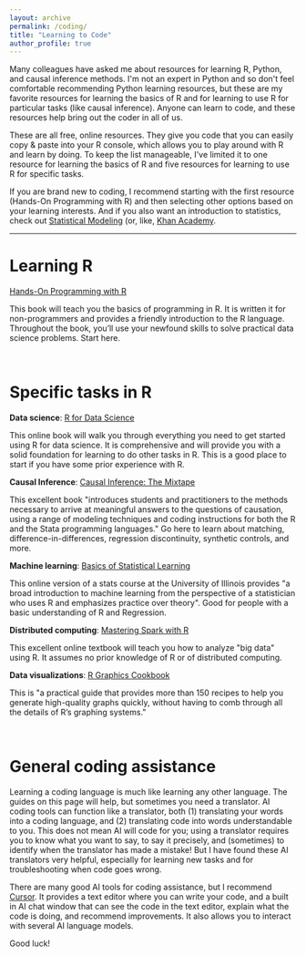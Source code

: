 ```yaml
---
layout: archive
permalink: /coding/
title: "Learning to Code"
author_profile: true
---
```


Many colleagues have asked me about resources for learning R, Python, and causal inference methods. I'm not an expert in Python and so don't feel comfortable recommending Python learning resources, but these are my favorite resources for learning the basics of R and for learning to use R for particular tasks (like causal inference). Anyone can learn to code, and these resources help bring out the coder in all of us.

These are all free, online resources. They give you code that you can easily copy & paste into your R console, which allows you to play around with R and learn by doing. To keep the list manageable, I've limited it to one resource for learning the basics of R and five resources for learning to use R for specific tasks.

If you are brand new to coding, I recommend starting with the first resource (Hands-On Programming with R) and then selecting other options based on your learning interests. And if you also want an introduction to statistics, check out [Statistical Modeling](https://dtkaplan.github.io/SM2-bookdown/) (or, like, [Khan Academy](https://www.khanacademy.org/math/statistics-probability).

********
# Learning R

[Hands-On Programming with R](https://rstudio-education.github.io/hopr/)

This book will teach you the basics of programming in R. It is written it for non-programmers and provides a friendly introduction to the R language. Throughout the book, you’ll use your newfound skills to solve practical data science problems. Start here.

&nbsp;

# Specific tasks in R

**Data science**: [R for Data Science](https://r4ds.hadley.nz)

This online book will walk you through everything you need to get started using R for data science. It is comprehensive and will provide you with a solid foundation for learning to do other tasks in R. This is a good place to start if you have some prior experience with R.


**Causal Inference**: [Causal Inference: The Mixtape](https://mixtape.scunning.com/) 

This excellent book "introduces students and practitioners to the methods necessary to arrive at meaningful answers to the questions of causation, using a range of modeling techniques and coding instructions for both the R and the Stata programming languages."  Go here to learn about matching, difference-in-differences, regression discontinuity, synthetic controls, and more.


**Machine learning**: [Basics of Statistical Learning](https://statisticallearning.org/index.html)

This online version of a stats course at the University of Illinois provides "a broad introduction to machine learning from the perspective of a statistician who uses R and emphasizes practice over theory". Good for people with a basic understanding of R and Regression.


**Distributed computing**: [Mastering Spark with R](https://therinspark.com/intro.html)

This excellent online textbook will teach you how to analyze "big data" using R.  It assumes no prior knowledge of R or of distributed computing.


**Data visualizations**: [R Graphics Cookbook](https://r-graphics.org/)

This is "a practical guide that provides more than 150 recipes to help you generate high-quality graphs quickly, without having to comb through all the details of R’s graphing systems."

&nbsp;

# General coding assistance

Learning a coding language is much like learning any other language. The guides on this page will help, but sometimes you need a translator. AI coding tools can function like a translator, both (1) translating your words into a coding language, and (2) translating code into words understandable to you. This does not mean AI will code for you; using a translator requires you to know what you want to say, to say it precisely, and (sometimes) to identify when the translator has made a mistake!  But I have found these AI translators very helpful, especially for learning new tasks and for troubleshooting when code goes wrong.

There are many good AI tools for coding assistance, but I recommend [Cursor](https://www.cursor.com/en). It provides a text editor where you can write your code, and a built in AI chat window that can see the code in the text editor, explain what the code is doing, and recommend improvements. It also allows you to interact with several AI language models.

Good luck!

<!--

**Basic Statistics**: [Statistical Modeling](https://dtkaplan.github.io/SM2-bookdown/)

The purpose of this book is to provide an introduction to statistics that gives readers a sufficient mastery of statistical concepts, methods, and computations to apply them to authentic systems. By “authentic,” I mean the sort of multivariable systems often encountered when working in the natural or social sciences, commerce, government, law, or any of the many contexts in which data are collected with an eye to understanding how things work or to making predictions about what will happen.

**Applied Statistics**: [Applied Statistics with R](https://book.stat420.org/)

This book serves as an introduction to statistics in R and an introduction to the R programming language. It was designed for use with STAT 420, Methods of Applied Statistics, at the University of Illinois Urbana-Champaign. It is a good place to start if you have some prior experience with statitsics.

**Web applications**: [Mastering Shiny](https://mastering-shiny.org/)

"This book is designed to take you from knowing nothing about Shiny to being an expert developer who can write large complex apps that are still maintainable and performant. You’ll gain a deep understanding of the reactive programming model that underlies Shiny, as well as building a tool box of useful techniques to solve common app challenges."

**Causal inference**: [Causal Inference for The Brave and True](https://matheusfacure.github.io/python-causality-handbook/landing-page.html)

This book describes itself as "A light-hearted yet rigorous approach to learning impact estimation and sensitivity analysis. Everything in Python and with as many memes as I could find."  I fully endorse that description. It is somewhat similar to the Causal Inference Mixtape, but with two major differences: (1) the coding examples are in Python, and (2) it's second part also goes into some predictive modeling and machine learning applications.
-->

<!--
Dave Dalpiaz website (and not already here): https://daviddalpiaz.org/
- [Atomic R](https://book.stat385.org/)
- [R Coding Basics](https://www.gastonsanchez.com/R-coding-basics/)
- [Deep R Programming](https://deepr.gagolewski.com/)
- [R Packages](https://r-pkgs.org/)
- [R Markdown](https://bookdown.org/yihui/rmarkdown/)
- [Github](https://happygitwithr.com/)
- [Stat 545, Data Wrangling](https://stat545.com/)
- [Efficient R Programming](https://csgillespie.github.io/efficientR/)
- [What they forgot to teach you about R](https://rstats.wtf/)
- [The R Inferno](https://www.burns-stat.com/documents/books/the-r-inferno/)
- [The R Manuals](https://rstudio.github.io/r-manuals/)
- [Posit Cheatsheets](https://posit.co/resources/cheatsheets/)

Causal inference and Econometrics
- [Program Evaluation for Public Service](https://evalsp23.classes.andrewheiss.com/
- [Scott Cunningham (Causal Inference Mixtape guy) Substack](https://causalinf.substack.com/)

https://cares.gse.harvard.edu/
- [Designing Monte Carlo Simulations in R](https://jepusto.github.io/Designing-Simulations-in-R/)
- [Matching Guide](https://cares-blog.gse.harvard.edu/post/matching-guide-pt-1/)

- SPARK with R and Python
https://therinspark.com/intro.html
	- CERN example: https://db-blog.web.cern.ch/blog/luca-canali/2017-08-apache-spark-and-cern-open-data-example
	- Big data in R paper: https://www.econstor.eu/handle/10419/214153
https://www.reddit.com/r/dataengineering/comments/1cmmuux/best_way_to_learn_apache_spark_in_2024/
- https://github.com/DataTalksClub/data-engineering-zoomcamp/tree/main/05-batch
https://cognitiveclass.ai/courses/analyzing-big-data-in-r-using-apache-spark
https://www.altexsoft.com/blog/apache-spark-pros-cons/

- Rshiny
https://shiny.posit.co/r/getstarted/shiny-basics/lesson1/
https://mastering-shiny.org/

- Data Viz
https://ggplot2.tidyverse.org/
- https://r-graphics.org/

- Statistical Learning
https://statisticallearning.org/index.html
https://faculty.washington.edu/otoomet/machinelearning-R/ (skip to ch.10, probably)

- Structural modeling
https://sites.google.com/site/andrewjohnstoneconomics/my-advice/structural-for-beginners
https://bookdown.org/bean_jerry/using_r_for_social_work_research/structural-equation-modeling.html
https://rpubs.com/Agrele/SEM
https://stats.oarc.ucla.edu/r/seminars/rsem/
https://www.reddit.com/r/academiceconomics/comments/uqfovo/can_anyone_explain_what_exactly_is_meant_by/
- https://people.sabanciuniv.edu/atilgan/FE500_Fall2013/2Nov2013_CevdetAkcay/LucasCritique_1976.pdf
- https://editorialexpress.com/jrust/econ615/readings/keane_article_je.pdf
https://www.aeaweb.org/articles?id=10.1257/jep.31.2.33


- Basic R tutorials
https://r4ds.hadley.nz (see ch.24 on web scraping)

Advanced R
- http://adv-r.had.co.nz/
- [Andrew Heiss blog](https://www.andrewheiss.com/blog/)

- Python
https://www.codecademy.com/learn/learn-python-3


OCTAVE from coursera (Andrew Ng)
Game Theory with Scott Page
NLP
Calculus
Matrix Algebra


**From methods materials documnet**
Statistics & Programming Textbook
-	[Statistical Modeling: A Fresh Approach](https://dtkaplan.github.io/SM2-bookdown/) # fantastic but kind of dated.
-	[Research Methods Knowledge Base](https://conjointly.com/kb/)

Stats & Programming Resources
-	Regex cheatsheet: https://www.rexegg.com/regex-quickstart.php, https://www.rexegg.com/regex-disambiguation.php#lookahead
-	Extreme Bounds analysis in R (https://www.jstatsoft.org/article/view/v072i09)
-	[Which Bootstrap When](https://www.stat.cmu.edu/~cshalizi/uADA/13/lectures/which-bootstrap-when.pdf)

Field Experiments
-	EGAP Learning Days: Theory and Practice of Field Experiments(https://egap.github.io/theory_and_practice_of_field_experiments/)
-	OES Methods Guides(https://oes.gsa.gov/methods/)
- [EGAP Methods Guides](https://egap.org/methods-guides/)

Quasi-experimental
- [Generalized DiD article](https://journals.sagepub.com/doi/10.1177/0049124114566717#:~:text=The%20modified%20DD%20is%20a,using%20the%20two%20pretreatment%20periods.)
-	[DiD AnnRev](https://www.annualreviews.org/deliver/fulltext/publhealth/39/1/annurev-publhealth-040617-013507.pdf?itemId=/content/journals/10.1146/annurev-publhealth-040617-013507&mimeType=application/pdf)
-	[Pischke diff-in-diff](https://econ.lse.ac.uk/staff/spischke/ec533/did.pdf)
-	OES Quasi-experimental designs
-	Causality, Applications, and Research in Education and Statistics (C.A.R.E.S. Lab)
-	Ex: Matching Guide

Qualitative research
-	Best guide: [Seawright and Gerring 2008: case selection: a menu of qualitative and quantitative options](https://aceproject.org/electoral-advice/archive/questions/replies/614466876/555642411/Gerring-Case-selection-Techniques-in-Case-Study.pdf)
-	[Good blog summary of most similar & most different](https://socialscientificresearch.wordpress.com/2017/02/20/seminar-5-how-to-select-cases-and-make-comparisons/)
-	Old classics
-	Collier [1991](https://escholarship.org/content/qt53f5g5rp/qt53f5g5rp.pdf), [1993]9https://escholarship.org/content/qt25v8z2xs/qt25v8z2xs.pdf)
-	[Lijphart 1971](https://www.la.utexas.edu/users/chenry/core/Course%20Materials/Lijphart1971/0.pdf)
-	Process-tracing
-	Beach and Pedersen 2012 Foundation and Methods [Guide](https://dpsa.dk/papers/Case%20selection%20in%20PT%20-%20Beach%20and%20Pedersen%20-%202nd%20draft(1)(1).pdf)
-	Bennet 2012 practitioner guide(https://summit.sfu.ca/_flysystem/fedora/sfu_migrate/14884/SimonsWorkingPaper21.pdf)
-	[Collier 2011 - Understanding Process Tracing]https://escholarship.org/content/qt4fh4z41c/qt4fh4z41c.pdf)
-	[Ricks and Liu 5 page guide](https://www.researchgate.net/profile/Amy-Liu-13/publication/326270250_Process-Tracing_Research_Designs_A_Practical_Guide/links/5c96f71a92851cf0ae93f1b9/Process-Tracing-Research-Designs-A-Practical-Guide.pdf)
- [Ricks and Liu long](https://www.cambridge.org/core/journals/ps-political-science-and-politics/article/processtracing-research-designs-a-practical-guide/1AD4062D94FD81299724B41699D1972E)

General
-	https://www.povertyactionlab.org/sites/default/files/research-resources/2016.08.31-Impact-Evaluation-Methods.pdf



-->
